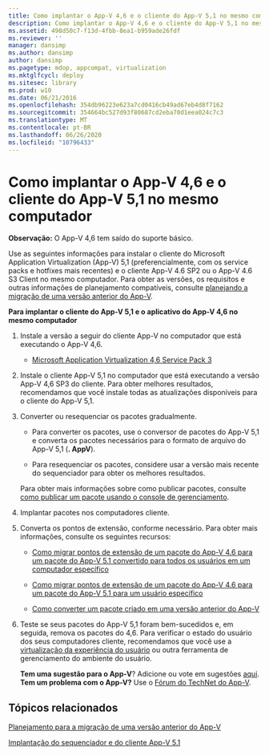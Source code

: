 ```yaml
---
title: Como implantar o App-V 4,6 e o cliente do App-V 5,1 no mesmo computador
description: Como implantar o App-V 4,6 e o cliente do App-V 5,1 no mesmo computador
ms.assetid: 498d50c7-f13d-4fbb-8ea1-b959ade26fdf
ms.reviewer: ''
manager: dansimp
ms.author: dansimp
author: dansimp
ms.pagetype: mdop, appcompat, virtualization
ms.mktglfcycl: deploy
ms.sitesec: library
ms.prod: w10
ms.date: 06/21/2016
ms.openlocfilehash: 354db96223e623a7cd0416cb49ad67eb4d8f7162
ms.sourcegitcommit: 354664bc527d93f80687cd2eba70d1eea024c7c3
ms.translationtype: MT
ms.contentlocale: pt-BR
ms.lasthandoff: 06/26/2020
ms.locfileid: "10796433"
---
```

# Como implantar o App-V 4,6 e o cliente do App-V 5,1 no mesmo computador

**Observação:** O App-V 4,6 tem saído do suporte básico.

Use as seguintes informações para instalar o cliente do Microsoft Application Virtualization (App-V) 5,1 (preferencialmente, com os service packs e hotfixes mais recentes) e o cliente App-V 4.6 SP2 ou o App-V 4.6 S3 Client no mesmo computador. Para obter as versões, os requisitos e outras informações de planejamento compatíveis, consulte [planejando a migração de uma versão anterior do App-V](planning-for-migrating-from-a-previous-version-of-app-v51.md).

**Para implantar o cliente do App-V 5,1 e o aplicativo do App-V 4,6 no mesmo computador**

1.  Instale a versão a seguir do cliente App-V no computador que está executando o App-V 4,6.

    -   [Microsoft Application Virtualization 4,6 Service Pack 3](https://www.microsoft.com/download/details.aspx?id=41187)

2.  Instale o cliente App-V 5,1 no computador que está executando a versão App-V 4,6 SP3 do cliente. Para obter melhores resultados, recomendamos que você instale todas as atualizações disponíveis para o cliente do App-V 5,1.

3.  Converter ou resequenciar os pacotes gradualmente.

    -   Para converter os pacotes, use o conversor de pacotes do App-V 5,1 e converta os pacotes necessários para o formato de arquivo do App-V 5,1 (**. AppV**).

    -   Para resequenciar os pacotes, considere usar a versão mais recente do sequenciador para obter os melhores resultados.

    Para obter mais informações sobre como publicar pacotes, consulte [como publicar um pacote usando o console de gerenciamento](how-to-publish-a-package-by-using-the-management-console-51.md).

4.  Implantar pacotes nos computadores cliente.

5.  Converta os pontos de extensão, conforme necessário. Para obter mais informações, consulte os seguintes recursos:

    -   [Como migrar pontos de extensão de um pacote do App-V 4.6 para um pacote do App-V 5.1 convertido para todos os usuários em um computador específico](how-to-migrate-extension-points-from-an-app-v-46-package-to-a-converted-app-v-51-package-for-all-users-on-a-specific-computer.md)

    -   [Como migrar pontos de extensão de um pacote do App-V 4.6 para um pacote do App-V 5.1 para um usuário específico](how-to-migrate-extension-points-from-an-app-v-46-package-to-app-v-51-for-a-specific-user.md)

    -   [Como converter um pacote criado em uma versão anterior do App-V](how-to-convert-a-package-created-in-a-previous-version-of-app-v51.md)

6.  Teste se seus pacotes do App-V 5,1 foram bem-sucedidos e, em seguida, remova os pacotes do 4,6. Para verificar o estado do usuário dos seus computadores cliente, recomendamos que você use a [virtualização da experiência do usuário](https://technet.microsoft.com/library/dn458947.aspx) ou outra ferramenta de gerenciamento do ambiente do usuário.

    **Tem uma sugestão para o App-V**? Adicione ou vote em sugestões [aqui](http://appv.uservoice.com/forums/280448-microsoft-application-virtualization). **Tem um problema com o App-V?** Use o [Fórum do TechNet do App-V](https://social.technet.microsoft.com/Forums/home?forum=mdopappv).

## Tópicos relacionados


[Planejamento para a migração de uma versão anterior do App-V](planning-for-migrating-from-a-previous-version-of-app-v51.md)

[Implantação do sequenciador e do cliente App-V 5.1](deploying-the-app-v-51-sequencer-and-client.md)

 

 





